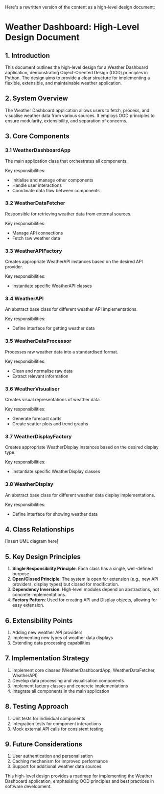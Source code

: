 Here's a rewritten version of the content as a high-level design document:

# Weather Dashboard: High-Level Design Document

## 1. Introduction

This document outlines the high-level design for a Weather Dashboard application, demonstrating Object-Oriented Design (OOD) principles in Python. The design aims to provide a clear structure for implementing a flexible, extensible, and maintainable weather application.

## 2. System Overview

The Weather Dashboard application allows users to fetch, process, and visualise weather data from various sources. It employs OOD principles to ensure modularity, extensibility, and separation of concerns.

## 3. Core Components

### 3.1 WeatherDashboardApp

The main application class that orchestrates all components.

Key responsibilities:
- Initialise and manage other components
- Handle user interactions
- Coordinate data flow between components

### 3.2 WeatherDataFetcher

Responsible for retrieving weather data from external sources.

Key responsibilities:
- Manage API connections
- Fetch raw weather data

### 3.3 WeatherAPIFactory

Creates appropriate WeatherAPI instances based on the desired API provider.

Key responsibilities:
- Instantiate specific WeatherAPI classes

### 3.4 WeatherAPI

An abstract base class for different weather API implementations.

Key responsibilities:
- Define interface for getting weather data

### 3.5 WeatherDataProcessor

Processes raw weather data into a standardised format.

Key responsibilities:
- Clean and normalise raw data
- Extract relevant information

### 3.6 WeatherVisualiser

Creates visual representations of weather data.

Key responsibilities:
- Generate forecast cards
- Create scatter plots and trend graphs

### 3.7 WeatherDisplayFactory

Creates appropriate WeatherDisplay instances based on the desired display type.

Key responsibilities:
- Instantiate specific WeatherDisplay classes

### 3.8 WeatherDisplay

An abstract base class for different weather data display implementations.

Key responsibilities:
- Define interface for showing weather data

## 4. Class Relationships

[Insert UML diagram here]

## 5. Key Design Principles

1. **Single Responsibility Principle**: Each class has a single, well-defined purpose.
2. **Open/Closed Principle**: The system is open for extension (e.g., new API providers, display types) but closed for modification.
3. **Dependency Inversion**: High-level modules depend on abstractions, not concrete implementations.
4. **Factory Pattern**: Used for creating API and Display objects, allowing for easy extension.

## 6. Extensibility Points

1. Adding new weather API providers
2. Implementing new types of weather data displays
3. Extending data processing capabilities

## 7. Implementation Strategy

1. Implement core classes (WeatherDashboardApp, WeatherDataFetcher, WeatherAPI)
2. Develop data processing and visualisation components
3. Implement factory classes and concrete implementations
4. Integrate all components in the main application

## 8. Testing Approach

1. Unit tests for individual components
2. Integration tests for component interactions
3. Mock external API calls for consistent testing

## 9. Future Considerations

1. User authentication and personalisation
2. Caching mechanism for improved performance
3. Support for additional weather data sources

This high-level design provides a roadmap for implementing the Weather Dashboard application, emphasising OOD principles and best practices in software development.